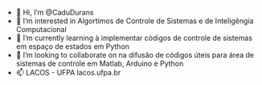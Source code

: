 - 👋 Hi, I’m @CaduDurans
- 👀 I’m interested in  Algortimos de Controle de Sistemas e de Inteligêngia Computacional
- 🌱 I’m currently learning  à implementar códigos de controle  de sistemas em espaço de estados em Python
- 💞️ I’m looking to collaborate on na difusão de códigos úteis para área de sistemas de controle em Matlab, Arduino e Python
- 📫 LACOS - UFPA lacos.ufpa.br

<!---
CaduDurans/CaduDurans is a ✨ special ✨ repository because its `README.md` (this file) appears on your GitHub profile.
You can click the Preview link to take a look at your changes.
--->
